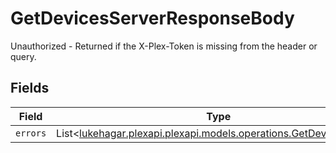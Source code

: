 # GetDevicesServerResponseBody

Unauthorized - Returned if the X-Plex-Token is missing from the header or query.


## Fields

| Field                                                                                                             | Type                                                                                                              | Required                                                                                                          | Description                                                                                                       |
| ----------------------------------------------------------------------------------------------------------------- | ----------------------------------------------------------------------------------------------------------------- | ----------------------------------------------------------------------------------------------------------------- | ----------------------------------------------------------------------------------------------------------------- |
| `errors`                                                                                                          | List<[lukehagar.plexapi.plexapi.models.operations.GetDevicesErrors](../../models/operations/GetDevicesErrors.md)> | :heavy_minus_sign:                                                                                                | N/A                                                                                                               |